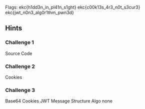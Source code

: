 Flags:
ekc{h1dd3n_in_pl41n_s1ght}
ekc{c00k13s_4r3_n0t_s3cur3}
ekc{jwt_n0n3_alg0r1thm_pwn3d}

## Hints
### Challenge 1
Source Code
### Challenge 2
Cookies
### Challenge 3
Base64 Cookies
JWT
Message Structure
Algo none